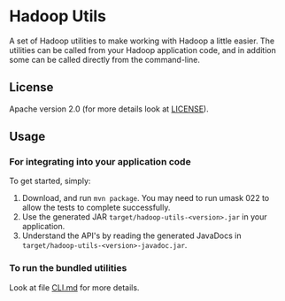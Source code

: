 Hadoop Utils
============

A set of Hadoop utilities to make working with Hadoop a little easier. The utilities can be
called from your Hadoop application code, and in addition some can be called directly from the
command-line.

## License

Apache version 2.0 (for more details look at [LICENSE](https://github.com/alexholmes/hadoop-utils/blob/master/LICENSE)).

## Usage

### For integrating into your application code

To get started, simply:

1. Download, and run `mvn package`. You may need to run umask 022 to allow the tests to complete successfully.
2. Use the generated JAR `target/hadoop-utils-<version>.jar` in your application.
3. Understand the API's by reading the generated JavaDocs in `target/hadoop-utils-<version>-javadoc.jar`.

### To run the bundled utilities

Look at file [CLI.md](https://github.com/alexholmes/hadoop-utils/blob/master/CLI.md) for more details.

